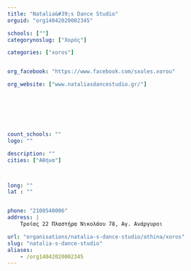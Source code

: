 ```yaml
---
title: "Natalia&#39;s Dance Studio"
orguid: "org14042020002345"

schools: [""]
categorynoslug: ["Χορός"]

categories: ["xoros"]


org_facebook: "https://www.facebook.com/sxoles.xorou"

org_website: ["www.nataliasdancestudio.gr/"]







count_schools: ""
logo: ""

description: ""
cities: ["Αθήνα"]



long: ""
lat : ""


phone: "2108540006"
address: |
    Τροίας 22 Πλαστήρα Νικολάου 78, Αγ. Ανάργυροι

url: "organisations/natalia-s-dance-studio/athina/xoros"
slug: "natalia-s-dance-studio"
aliases:
    - /org14042020002345
---
```



